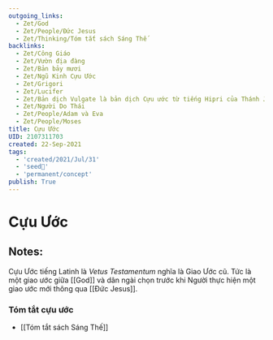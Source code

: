 ```yaml
---
outgoing_links:
  - Zet/God
  - Zet/People/Đức Jesus
  - Zet/Thinking/Tóm tắt sách Sáng Thế
backlinks:
  - Zet/Công Giáo
  - Zet/Vườn địa đàng
  - Zet/Bản bảy mươi
  - Zet/Ngũ Kinh Cựu Ước
  - Zet/Grigori
  - Zet/Lucifer
  - Zet/Bản dịch Vulgate là bản dịch Cựu ước từ tiếng Hipri của Thánh Jerome
  - Zet/Người Do Thái
  - Zet/People/Adam và Eva
  - Zet/People/Moses
title: Cựu Ước
UID: 2107311703
created: 22-Sep-2021
tags:
  - 'created/2021/Jul/31'
  - 'seed🥜'
  - 'permanent/concept'
publish: True
---
```

# Cựu Ước

## Notes:
Cựu Ước tiếng Latinh là _Vetus Testamentum_ nghĩa là Giao Ước cũ. Tức là một giao ước giữa [[God]] và dân ngài chọn trước khi Người thực hiện một giao ước mới thông qua [[Đức Jesus]].

### Tóm tắt cựu ước
- [[Tóm tắt sách Sáng Thế]]
